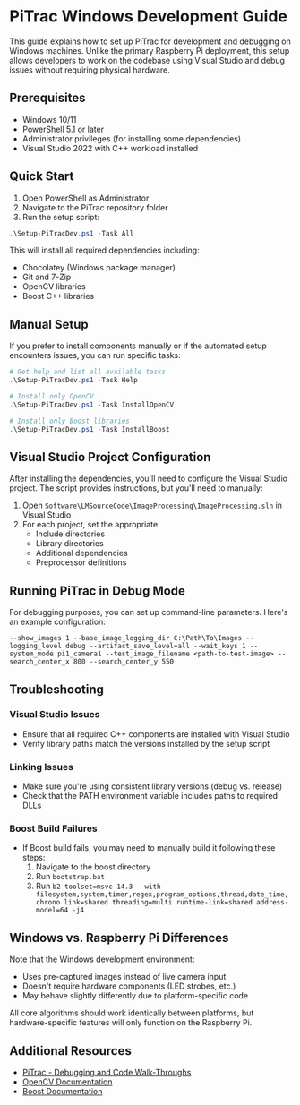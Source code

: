 # PiTrac Windows Development Guide

This guide explains how to set up PiTrac for development and debugging on Windows machines. Unlike the primary Raspberry Pi deployment, this setup allows developers to work on the codebase using Visual Studio and debug issues without requiring physical hardware.

## Prerequisites

- Windows 10/11
- PowerShell 5.1 or later
- Administrator privileges (for installing some dependencies)
- Visual Studio 2022 with C++ workload installed

## Quick Start

1. Open PowerShell as Administrator
2. Navigate to the PiTrac repository folder
3. Run the setup script:

```powershell
.\Setup-PiTracDev.ps1 -Task All
```

This will install all required dependencies including:
- Chocolatey (Windows package manager)
- Git and 7-Zip
- OpenCV libraries
- Boost C++ libraries

## Manual Setup

If you prefer to install components manually or if the automated setup encounters issues, you can run specific tasks:

```powershell
# Get help and list all available tasks
.\Setup-PiTracDev.ps1 -Task Help

# Install only OpenCV
.\Setup-PiTracDev.ps1 -Task InstallOpenCV

# Install only Boost libraries
.\Setup-PiTracDev.ps1 -Task InstallBoost
```

## Visual Studio Project Configuration

After installing the dependencies, you'll need to configure the Visual Studio project. The script provides instructions, but you'll need to manually:

1. Open `Software\LMSourceCode\ImageProcessing\ImageProcessing.sln` in Visual Studio
2. For each project, set the appropriate:
   - Include directories
   - Library directories
   - Additional dependencies
   - Preprocessor definitions

## Running PiTrac in Debug Mode

For debugging purposes, you can set up command-line parameters. Here's an example configuration:

```
--show_images 1 --base_image_logging_dir C:\Path\To\Images --logging_level debug --artifact_save_level=all --wait_keys 1 --system_mode pi1_camera1 --test_image_filename <path-to-test-image> --search_center_x 800 --search_center_y 550
```

## Troubleshooting

### Visual Studio Issues
- Ensure that all required C++ components are installed with Visual Studio
- Verify library paths match the versions installed by the setup script

### Linking Issues
- Make sure you're using consistent library versions (debug vs. release)
- Check that the PATH environment variable includes paths to required DLLs

### Boost Build Failures
- If Boost build fails, you may need to manually build it following these steps:
  1. Navigate to the boost directory
  2. Run `bootstrap.bat`
  3. Run `b2 toolset=msvc-14.3 --with-filesystem,system,timer,regex,program_options,thread,date_time,chrono link=shared threading=multi runtime-link=shared address-model=64 -j4`

## Windows vs. Raspberry Pi Differences

Note that the Windows development environment:
- Uses pre-captured images instead of live camera input
- Doesn't require hardware components (LED strobes, etc.)
- May behave slightly differently due to platform-specific code

All core algorithms should work identically between platforms, but hardware-specific features will only function on the Raspberry Pi.

## Additional Resources

- [PiTrac - Debugging and Code Walk-Throughs](https://github.com/jamespilgrim/PiTrac/blob/main/Documentation/PiTrac%20-%20Debugging%20and%20Code%20Walk-Throughs.md)
- [OpenCV Documentation](https://docs.opencv.org)
- [Boost Documentation](https://www.boost.org/doc/libs)
